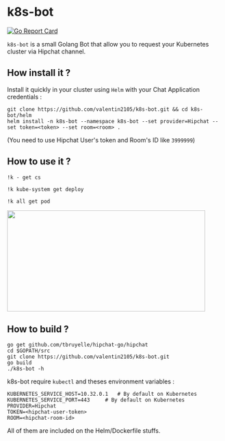 # k8s-bot
[![Go Report Card](https://goreportcard.com/badge/github.com/valentin2105/k8s-bot)](https://goreportcard.com/report/github.com/valentin2105/k8s-bot)

`k8s-bot` is a small Golang Bot that allow you to request your Kubernetes cluster via Hipchat channel.

## How install it ?
Install it quickly in your cluster using `Helm` with your Chat Application credentials :

```
git clone https://github.com/valentin2105/k8s-bot.git && cd k8s-bot/helm
helm install -n k8s-bot --namespace k8s-bot --set provider=Hipchat --set token=<token> --set room=<room> .
```

(You need to use Hipchat User's token and Room's ID like `3999999`)

## How to use it ?
```
!k - get cs

!k kube-system get deploy 

!k all get pod
```

<img src="https://i.imgur.com/9qNRiiT.png" width="463" height="236"> 

## How to build ?
```
go get github.com/tbruyelle/hipchat-go/hipchat
cd $GOPATH/src
git clone https://github.com/valentin2105/k8s-bot.git
go build
./k8s-bot -h
```

k8s-bot require `kubectl` and theses environment variables :
```
KUBERNETES_SERVICE_HOST=10.32.0.1	# By default on Kubernetes
KUBERNETES_SERVICE_PORT=443		# By default on Kubernetes
PROVIDER=Hipchat
TOKEN=<hipchat-user-token>
ROOM=<hipchat-room-id>
```
All of them are included on the Helm/Dockerfile stuffs.
